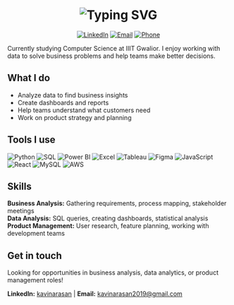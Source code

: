 <h1 align="center">
  <img src="https://readme-typing-svg.herokuapp.com?font=Fira+Code&size=30&pause=1000&color=00D8FF&center=true&vCenter=true&random=false&width=600&lines=Hi+there!+👋+I'm+Kavin+Arasan;Business+Analyst+%7C+Data+Analyst;Product+Manager;Data-Driven+Decision+Maker" alt="Typing SVG" />
</h1>

<div align="center">
  
[![LinkedIn](https://img.shields.io/badge/LinkedIn-0077B5?style=for-the-badge&logo=linkedin&logoColor=white)](https://www.linkedin.com/in/kavinarasan/)
[![Email](https://img.shields.io/badge/Gmail-D14836?style=for-the-badge&logo=gmail&logoColor=white)](mailto:kavinarasan2019@gmail.com)
[![Phone](https://img.shields.io/badge/WhatsApp-25D366?style=for-the-badge&logo=whatsapp&logoColor=white)](tel:+917358517961)

</div>


Currently studying Computer Science at IIIT Gwalior. I enjoy working with data to solve business problems and help teams make better decisions.

## What I do
- Analyze data to find business insights
- Create dashboards and reports
- Help teams understand what customers need
- Work on product strategy and planning

## Tools I use

![Python](https://img.shields.io/badge/Python-3776AB?style=flat&logo=python&logoColor=white) ![SQL](https://img.shields.io/badge/SQL-336791?style=flat&logo=postgresql&logoColor=white) ![Power BI](https://img.shields.io/badge/Power_BI-F2C811?style=flat&logo=power-bi&logoColor=black) ![Excel](https://img.shields.io/badge/Excel-217346?style=flat&logo=microsoft-excel&logoColor=white) ![Tableau](https://img.shields.io/badge/Tableau-E97627?style=flat&logo=tableau&logoColor=white) ![Figma](https://img.shields.io/badge/Figma-F24E1E?style=flat&logo=figma&logoColor=white) ![JavaScript](https://img.shields.io/badge/JavaScript-F7DF1E?style=flat&logo=javascript&logoColor=black) ![React](https://img.shields.io/badge/React-20232A?style=flat&logo=react&logoColor=61DAFB) ![MySQL](https://img.shields.io/badge/MySQL-00000F?style=flat&logo=mysql&logoColor=white) ![AWS](https://img.shields.io/badge/AWS-232F3E?style=flat&logo=amazon-aws&logoColor=white)

## Skills
**Business Analysis:** Gathering requirements, process mapping, stakeholder meetings  
**Data Analysis:** SQL queries, creating dashboards, statistical analysis  
**Product Management:** User research, feature planning, working with development teams

## Get in touch
Looking for opportunities in business analysis, data analytics, or product management roles!

**LinkedIn:** [kavinarasan](https://www.linkedin.com/in/kavinarasan/) | **Email:** kavinarasan2019@gmail.com
